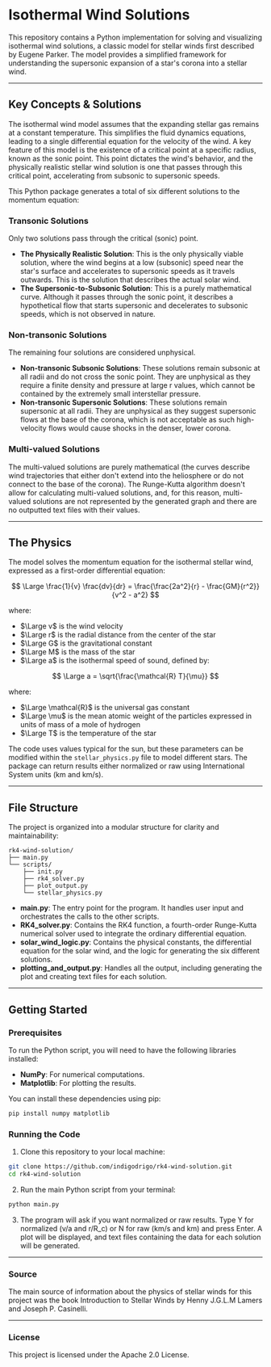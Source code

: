 # Isothermal Wind Solutions

This repository contains a Python implementation for solving and visualizing isothermal wind solutions, a classic model for stellar winds first described by Eugene Parker. The model provides a simplified framework for understanding the supersonic expansion of a star's corona into a stellar wind.

---

## Key Concepts & Solutions

The isothermal wind model assumes that the expanding stellar gas remains at a constant temperature. This simplifies the fluid dynamics equations, leading to a single differential equation for the velocity of the wind. A key feature of this model is the existence of a critical point at a specific radius, known as the sonic point. This point dictates the wind's behavior, and the physically realistic stellar wind solution is one that passes through this critical point, accelerating from subsonic to supersonic speeds.

This Python package generates a total of six different solutions to the momentum equation:

### Transonic Solutions
Only two solutions pass through the critical (sonic) point.

- **The Physically Realistic Solution**: This is the only physically viable solution, where the wind begins at a low (subsonic) speed near the star's surface and accelerates to supersonic speeds as it travels outwards. This is the solution that describes the actual solar wind.
- **The Supersonic-to-Subsonic Solution**: This is a purely mathematical curve. Although it passes through the sonic point, it describes a hypothetical flow that starts supersonic and decelerates to subsonic speeds, which is not observed in nature.

### Non-transonic Solutions
The remaining four solutions are considered unphysical.

- **Non-transonic Subsonic Solutions**: These solutions remain subsonic at all radii and do not cross the sonic point. They are unphysical as they require a finite density and pressure at large r values, which cannot be contained by the extremely small interstellar pressure.
- **Non-transonic Supersonic Solutions**: These solutions remain supersonic at all radii. They are unphysical as they suggest supersonic flows at the base of the corona, which is not acceptable as such high-velocity flows would cause shocks in the denser, lower corona.

### Multi-valued Solutions
The multi-valued solutions are purely mathematical (the curves describe wind trajectories that either don't extend into the heliosphere or do not connect to the base of the corona). The Runge-Kutta algorithm doesn't allow for calculating multi-valued solutions, and, for this reason, multi-valued solutions are not represented by the generated graph and there are no outputted text files with their values.

---

## The Physics

The model solves the momentum equation for the isothermal stellar wind, expressed as a first-order differential equation:

$$ \Large \frac{1}{v} \frac{dv}{dr} = \frac{\frac{2a^2}{r} - \frac{GM}{r^2}}{v^2 - a^2} $$

where:

- $\Large v$ is the wind velocity
- $\Large r$ is the radial distance from the center of the star
- $\Large G$ is the gravitational constant
- $\Large M$ is the mass of the star
- $\Large a$ is the isothermal speed of sound, defined by:

$$ \Large a = \sqrt{\frac{\mathcal{R} T}{\mu}} $$

where:

- $\Large \mathcal{R}$ is the universal gas constant
- $\Large \mu$ is the mean atomic weight of the particles expressed in units of mass of a mole of hydrogen
- $\Large T$ is the temperature of the star
  
The code uses values typical for the sun, but these parameters can be modified within the `stellar_physics.py` file to model different stars. The package can return results either normalized or raw using International System units (km and km/s).

---

## File Structure

The project is organized into a modular structure for clarity and maintainability:
```
rk4-wind-solution/ 
├── main.py 
└── scripts/ 
    ├── init.py 
    ├── rk4_solver.py 
    ├── plot_output.py 
    └── stellar_physics.py 
```
- **main.py**: The entry point for the program. It handles user input and orchestrates the calls to the other scripts.
- **RK4_solver.py**: Contains the RK4 function, a fourth-order Runge-Kutta numerical solver used to integrate the ordinary differential equation.
- **solar_wind_logic.py**: Contains the physical constants, the differential equation for the solar wind, and the logic for generating the six different solutions.
- **plotting_and_output.py**: Handles all the output, including generating the plot and creating text files for each solution.

---

## Getting Started

### Prerequisites

To run the Python script, you will need to have the following libraries installed:

- **NumPy**: For numerical computations.
- **Matplotlib**: For plotting the results.

You can install these dependencies using pip:

```bash
pip install numpy matplotlib
```
### Running the Code
1. Clone this repository to your local machine:

```bash
git clone https://github.com/indigodrigo/rk4-wind-solution.git
cd rk4-wind-solution
```
2. Run the main Python script from your terminal:

```bash
python main.py
```
3. The program will ask if you want normalized or raw results. Type Y for normalized (v/a and r/R_c) or N for raw (km/s and km) and press Enter. A plot will be displayed, and text files containing the data for each solution will be generated.

---

### Source
The main source of information about the physics of stellar winds for this project was the book Introduction to Stellar Winds by Henny J.G.L.M Lamers and Joseph P. Casinelli.

---
### License
This project is licensed under the Apache 2.0 License.
